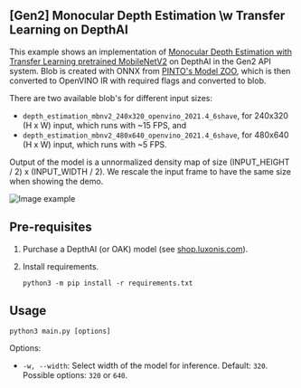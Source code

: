 ## [Gen2] Monocular Depth Estimation \w Transfer Learning on DepthAI

This example shows an implementation of [Monocular Depth Estimation with Transfer Learning pretrained MobileNetV2](https://github.com/alinstein/Depth_estimation) on DepthAI in the Gen2 API system.  Blob is created with ONNX from [PINTO's Model ZOO](https://github.com/PINTO0309/PINTO_model_zoo/blob/main/149_depth_estimation), which is then converted to OpenVINO IR with required flags and converted to blob.

There are two available blob's for different input sizes:

* `depth_estimation_mbnv2_240x320_openvino_2021.4_6shave`, for 240x320 (H x W) input, which runs with ~15 FPS, and
* `depth_estimation_mbnv2_480x640_openvino_2021.4_6shave`, for 480x640 (H x W) input, which runs with ~5 FPS.

Output of the model is a unnormalized density map of size (INPUT_HEIGHT / 2) x (INPUT_WIDTH / 2). We rescale the input frame to have the same size when showing the demo.

![Image example](imgs/example.gif)

## Pre-requisites

1. Purchase a DepthAI (or OAK) model (see [shop.luxonis.com](https://shop.luxonis.com/)).

3. Install requirements.
   ```
   python3 -m pip install -r requirements.txt
   ```

## Usage

```
python3 main.py [options]
```

Options:

* `-w, --width`: Select width of the model for inference. Default: `320`. Possible options: `320` or `640`.
